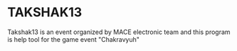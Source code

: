 # TAKSHAK13

Takshak13 is an event organized by MACE electronic team and this program is help tool for the game event "Chakravyuh"
